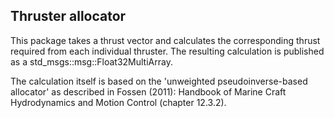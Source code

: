 ## Thruster allocator

This package takes a thrust vector and calculates the corresponding thrust required from each individual thruster. The resulting calculation is published as a std_msgs::msg::Float32MultiArray.

The calculation itself is based on the 'unweighted pseudoinverse-based allocator' as described in Fossen (2011): Handbook of Marine Craft Hydrodynamics and Motion Control (chapter 12.3.2).